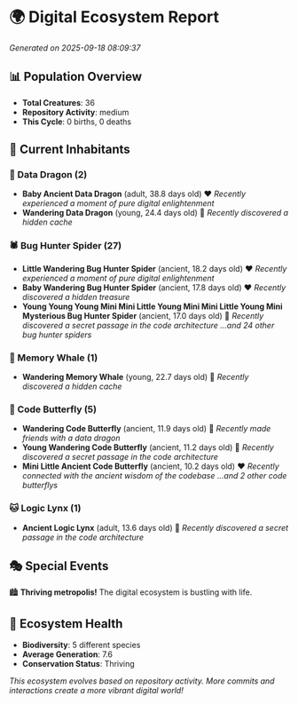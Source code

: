 # 🌍 Digital Ecosystem Report
*Generated on 2025-09-18 08:09:37*

## 📊 Population Overview
- **Total Creatures**: 36
- **Repository Activity**: medium
- **This Cycle**: 0 births, 0 deaths

## 👥 Current Inhabitants

### 🐉 Data Dragon (2)
- **Baby Ancient Data Dragon** (adult, 38.8 days old) ❤️
  *Recently experienced a moment of pure digital enlightenment*
- **Wandering Data Dragon** (young, 24.4 days old) 💛
  *Recently discovered a hidden cache*

### 🕷️ Bug Hunter Spider (27)
- **Little Wandering Bug Hunter Spider** (ancient, 18.2 days old) ❤️
  *Recently experienced a moment of pure digital enlightenment*
- **Baby Wandering Bug Hunter Spider** (ancient, 17.8 days old) ❤️
  *Recently discovered a hidden treasure*
- **Young Young Young Mini Mini Little Young Mini Mini Little Young Mini Mysterious Bug Hunter Spider** (ancient, 17.0 days old) 💛
  *Recently discovered a secret passage in the code architecture*
  *...and 24 other bug hunter spiders*

### 🐋 Memory Whale (1)
- **Wandering Memory Whale** (young, 22.7 days old) 💚
  *Recently discovered a hidden cache*

### 🦋 Code Butterfly (5)
- **Wandering Code Butterfly** (ancient, 11.9 days old) 💛
  *Recently made friends with a data dragon*
- **Young Wandering Code Butterfly** (ancient, 11.2 days old) 💛
  *Recently discovered a secret passage in the code architecture*
- **Mini Little Ancient Code Butterfly** (ancient, 10.2 days old) ❤️
  *Recently connected with the ancient wisdom of the codebase*
  *...and 2 other code butterflys*

### 🐱 Logic Lynx (1)
- **Ancient Logic Lynx** (adult, 13.6 days old) 💛
  *Recently discovered a secret passage in the code architecture*

## 🎭 Special Events

🏙️ **Thriving metropolis!** The digital ecosystem is bustling with life.

## 🔬 Ecosystem Health
- **Biodiversity**: 5 different species
- **Average Generation**: 7.6
- **Conservation Status**: Thriving

*This ecosystem evolves based on repository activity. More commits and interactions create a more vibrant digital world!*